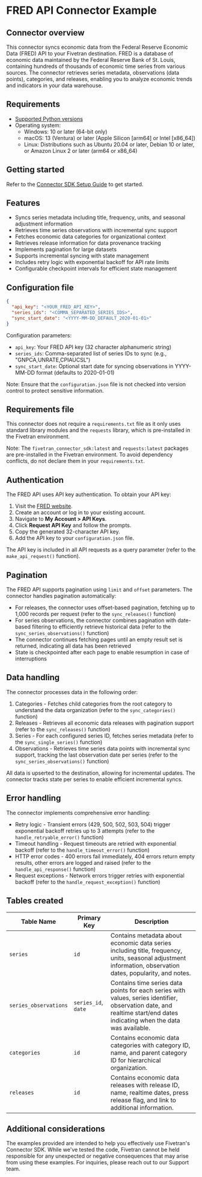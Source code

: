 # FRED API Connector Example

## Connector overview

This connector syncs economic data from the Federal Reserve Economic Data (FRED) API to your Fivetran destination. FRED is a database of economic data maintained by the Federal Reserve Bank of St. Louis, containing hundreds of thousands of economic time series from various sources. The connector retrieves series metadata, observations (data points), categories, and releases, enabling you to analyze economic trends and indicators in your data warehouse.

## Requirements

- [Supported Python versions](https://github.com/fivetran/fivetran_connector_sdk/blob/main/README.md#requirements)
- Operating system:
  - Windows: 10 or later (64-bit only)
  - macOS: 13 (Ventura) or later (Apple Silicon [arm64] or Intel [x86_64])
  - Linux: Distributions such as Ubuntu 20.04 or later, Debian 10 or later, or Amazon Linux 2 or later (arm64 or x86_64)

## Getting started

Refer to the [Connector SDK Setup Guide](https://fivetran.com/docs/connectors/connector-sdk/setup-guide) to get started.

## Features

- Syncs series metadata including title, frequency, units, and seasonal adjustment information
- Retrieves time series observations with incremental sync support
- Fetches economic data categories for organizational context
- Retrieves release information for data provenance tracking
- Implements pagination for large datasets
- Supports incremental syncing with state management
- Includes retry logic with exponential backoff for API rate limits
- Configurable checkpoint intervals for efficient state management

## Configuration file


```json
{
  "api_key": "<YOUR_FRED_API_KEY>",
  "series_ids": "<COMMA_SEPARATED_SERIES_IDS>",
  "sync_start_date": "<YYYY-MM-DD_DEFAULT_2020-01-01>"
}
```

Configuration parameters:

- `api_key`: Your FRED API key (32 character alphanumeric string)
- `series_ids`: Comma-separated list of series IDs to sync (e.g., "GNPCA,UNRATE,CPIAUCSL")
- `sync_start_date`: Optional start date for syncing observations in YYYY-MM-DD format (defaults to 2020-01-01)

Note: Ensure that the `configuration.json` file is not checked into version control to protect sensitive information.

## Requirements file

This connector does not require a `requirements.txt` file as it only uses standard library modules and the `requests` library, which is pre-installed in the Fivetran environment.

Note: The `fivetran_connector_sdk:latest` and `requests:latest` packages are pre-installed in the Fivetran environment. To avoid dependency conflicts, do not declare them in your `requirements.txt`.

## Authentication

The FRED API uses API key authentication. To obtain your API key:

1. Visit the [FRED website](https://fred.stlouisfed.org).
2. Create an account or log in to your existing account.
3. Navigate to **My Account > API Keys**.
4. Click **Request API Key** and follow the prompts.
5. Copy the generated 32-character API key.
6. Add the API key to your `configuration.json` file.

The API key is included in all API requests as a query parameter (refer to the `make_api_request()` function).

## Pagination

The FRED API supports pagination using `limit` and `offset` parameters. The connector handles pagination automatically:

- For releases, the connector uses offset-based pagination, fetching up to 1,000 records per request (refer to the `sync_releases()` function)
- For series observations, the connector combines pagination with date-based filtering to efficiently retrieve historical data (refer to the `sync_series_observations()` function)
- The connector continues fetching pages until an empty result set is returned, indicating all data has been retrieved
- State is checkpointed after each page to enable resumption in case of interruptions

## Data handling

The connector processes data in the following order:

1. Categories - Fetches child categories from the root category to understand the data organization (refer to the `sync_categories()` function)
2. Releases - Retrieves all economic data releases with pagination support (refer to the `sync_releases()` function)
3. Series - For each configured series ID, fetches series metadata (refer to the `sync_single_series()` function)
4. Observations - Retrieves time series data points with incremental sync support, tracking the last observation date per series (refer to the `sync_series_observations()` function)

All data is upserted to the destination, allowing for incremental updates. The connector tracks state per series to enable efficient incremental syncs.

## Error handling

The connector implements comprehensive error handling:

- Retry logic - Transient errors (429, 500, 502, 503, 504) trigger exponential backoff retries up to 3 attempts (refer to the `handle_retryable_error()` function)
- Timeout handling - Request timeouts are retried with exponential backoff (refer to the `handle_timeout_error()` function)
- HTTP error codes - 400 errors fail immediately, 404 errors return empty results, other errors are logged and raised (refer to the `handle_api_response()` function)
- Request exceptions - Network errors trigger retries with exponential backoff (refer to the `handle_request_exception()` function)

## Tables created

| Table Name            | Primary Key         | Description                                                                                                                                                             |
|-----------------------|---------------------|-------------------------------------------------------------------------------------------------------------------------------------------------------------------------|
| `series`              | `id`                | Contains metadata about economic data series including title, frequency, units, seasonal adjustment information, observation dates, popularity, and notes.              |
| `series_observations` | `series_id`, `date` | Contains time series data points for each series with values, series identifier, observation date, and realtime start/end dates indicating when the data was available. |
| `categories`          | `id`                | Contains economic data categories with category ID, name, and parent category ID for hierarchical organization.                                                         |
| `releases`            | `id`                | Contains economic data releases with release ID, name, realtime dates, press release flag, and link to additional information.                                          |

## Additional considerations

The examples provided are intended to help you effectively use Fivetran's Connector SDK. While we've tested the code, Fivetran cannot be held responsible for any unexpected or negative consequences that may arise from using these examples. For inquiries, please reach out to our Support team.
